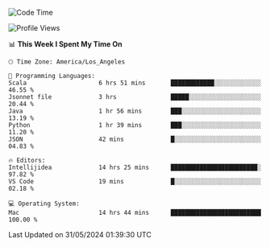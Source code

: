 <!--START_SECTION:waka-->
![Code Time](http://img.shields.io/badge/Code%20Time-1%2C032%20hrs%202%20mins-blue)

![Profile Views](http://img.shields.io/badge/Profile%20Views-0-blue)

📊 **This Week I Spent My Time On** 

```text
🕑︎ Time Zone: America/Los_Angeles

💬 Programming Languages: 
Scala                    6 hrs 51 mins       ████████████░░░░░░░░░░░░░   46.55 % 
Jsonnet file             3 hrs               █████░░░░░░░░░░░░░░░░░░░░   20.44 % 
Java                     1 hr 56 mins        ███░░░░░░░░░░░░░░░░░░░░░░   13.19 % 
Python                   1 hr 39 mins        ███░░░░░░░░░░░░░░░░░░░░░░   11.20 % 
JSON                     42 mins             █░░░░░░░░░░░░░░░░░░░░░░░░   04.83 % 

🔥 Editors: 
Intellijidea             14 hrs 25 mins      ████████████████████████░   97.82 % 
VS Code                  19 mins             █░░░░░░░░░░░░░░░░░░░░░░░░   02.18 % 

💻 Operating System: 
Mac                      14 hrs 44 mins      █████████████████████████   100.00 % 
```


 Last Updated on 31/05/2024 01:39:30 UTC
<!--END_SECTION:waka-->
